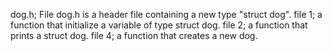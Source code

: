 dog.h; File dog.h is a header file containing a new type "struct dog".
file 1; a function that initialize a variable of type struct dog.
file 2; a function that prints a struct dog.
file 4;  a function that creates a new dog.
